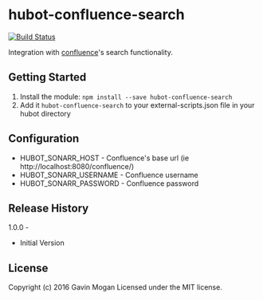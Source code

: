 # hubot-confluence-search

[![Build Status](https://travis-ci.org/halkeye/hubot-confluence-search.png)](https://travis-ci.org/halkeye/hubot-sonarr)

Integration with [confluence](https://www.atlassian.com/software/confluence)'s search functionality.

## Getting Started
1. Install the module: `npm install --save hubot-confluence-search`
2. Add it `hubot-confluence-search` to your external-scripts.json file in your hubot directory

## Configuration

* HUBOT_SONARR_HOST - Confluence's base url (ie http://localhost:8080/confluence/)
* HUBOT_SONARR_USERNAME - Confluence username
* HUBOT_SONARR_PASSWORD - Confluence password

## Release History

1.0.0 -

 * Initial Version


## License
Copyright (c) 2016 Gavin Mogan
Licensed under the MIT license.


